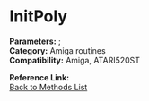 # InitPoly

**Parameters:** ;  
**Category:** Amiga routines  
**Compatibility:** Amiga, ATARI520ST  

**Reference Link:**  
[Back to Methods List](../../SUMMARY.md)
